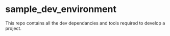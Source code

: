 # sample_dev_environment
This repo contains all the dev dependancies and tools required to develop a project.
